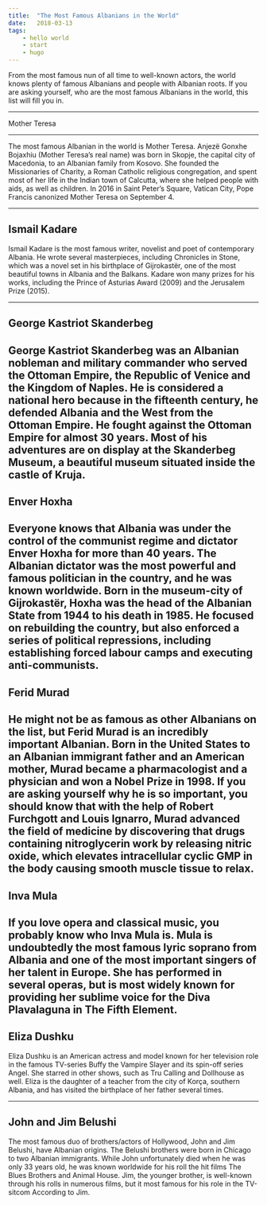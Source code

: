 ```yaml
---
title:  "The Most Famous Albanians in the World"
date:   2018-03-13
tags: 
    - hello world
    - start
    - hugo
---
```

From the most famous nun of all time to well-known actors, the world knows plenty of famous Albanians and people with Albanian roots. If you are asking yourself, who are the most famous Albanians in the world, this list will fill you in.

---
Mother Teresa

---
The most famous Albanian in the world is Mother Teresa. Anjezë Gonxhe Bojaxhiu (Mother Teresa’s real name) was born in Skopje, the capital city of Macedonia, to an Albanian family from Kosovo. She founded the Missionaries of Charity, a Roman Catholic religious congregation, and spent most of her life in the Indian town of Calcutta, where she helped people with aids, as well as children. In 2016 in Saint Peter’s Square, Vatican City, Pope Francis canonized Mother Teresa on September 4.

---
Ismail Kadare
---

Ismail Kadare is the most famous writer, novelist and poet of contemporary Albania. He wrote several masterpieces, including Chronicles in Stone, which was a novel set in his birthplace of Gijrokastër, one of the most beautiful towns in Albania and the Balkans. Kadare won many prizes for his works, including the Prince of Asturias Award (2009) and the Jerusalem Prize (2015).

---
George Kastriot Skanderbeg
---
George Kastriot Skanderbeg was an Albanian nobleman and military commander who served the Ottoman Empire, the Republic of Venice and the Kingdom of Naples. He is considered a national hero because in the fifteenth century, he defended Albania and the West from the Ottoman Empire. He fought against the Ottoman Empire for almost 30 years. Most of his adventures are on display at the Skanderbeg Museum, a beautiful museum situated inside the castle of Kruja.
---
Enver Hoxha
---

Everyone knows that Albania was under the control of the communist regime and dictator Enver Hoxha for more than 40 years. The Albanian dictator was the most powerful and famous politician in the country, and he was known worldwide. Born in the museum-city of Gijrokastër, Hoxha was the head of the Albanian State from 1944 to his death in 1985. He focused on rebuilding the country, but also enforced a series of political repressions, including establishing forced labour camps and executing anti-communists.
---
Ferid Murad
---
He might not be as famous as other Albanians on the list, but Ferid Murad is an incredibly important Albanian. Born in the United States to an Albanian immigrant father and an American mother, Murad became a pharmacologist and a physician and won a Nobel Prize in 1998. If you are asking yourself why he is so important, you should know that with the help of Robert Furchgott and Louis Ignarro, Murad advanced the field of medicine by discovering that drugs containing nitroglycerin work by releasing nitric oxide, which elevates intracellular cyclic GMP in the body causing smooth muscle tissue to relax.
---
Inva Mula
---

If you love opera and classical music, you probably know who Inva Mula is. Mula is undoubtedly the most famous lyric soprano from Albania and one of the most important singers of her talent in Europe. She has performed in several operas, but is most widely known for providing her sublime voice for the Diva Plavalaguna in The Fifth Element.
---
Eliza Dushku
---

Eliza Dushku is an American actress and model known for her television role in the famous TV-series Buffy the Vampire Slayer and its spin-off series Angel. She starred in other shows, such as Tru Calling and Dollhouse as well. Eliza is the daughter of a teacher from the city of Korça, southern Albania, and has visited the birthplace of her father several times.

---
John and Jim Belushi
---

The most famous duo of brothers/actors of Hollywood, John and Jim Belushi, have Albanian origins. The Belushi brothers were born in Chicago to two Albanian immigrants. While John unfortunately died when he was only 33 years old, he was known worldwide for his roll the hit films The Blues Brothers and Animal House. Jim, the younger brother, is well-known through his rolls in numerous films, but it most famous for his role in the TV-sitcom According to Jim.